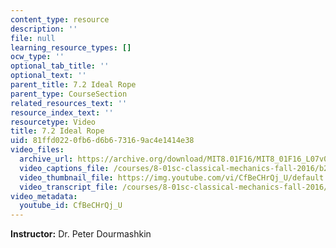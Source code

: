```yaml
---
content_type: resource
description: ''
file: null
learning_resource_types: []
ocw_type: ''
optional_tab_title: ''
optional_text: ''
parent_title: 7.2 Ideal Rope
parent_type: CourseSection
related_resources_text: ''
resource_index_text: ''
resourcetype: Video
title: 7.2 Ideal Rope
uid: 81ffd022-0fb6-d6b6-7316-9ac4e1414e38
video_files:
  archive_url: https://archive.org/download/MIT8.01F16/MIT8_01F16_L07v02_360p.mp4
  video_captions_file: /courses/8-01sc-classical-mechanics-fall-2016/b28ff504157b5bb38f2726f024cbb728_CfBeCHrQj_U.vtt
  video_thumbnail_file: https://img.youtube.com/vi/CfBeCHrQj_U/default.jpg
  video_transcript_file: /courses/8-01sc-classical-mechanics-fall-2016/c7481cb04d36faea22c801884237bce0_CfBeCHrQj_U.pdf
video_metadata:
  youtube_id: CfBeCHrQj_U
---
```


**Instructor:** Dr. Peter Dourmashkin